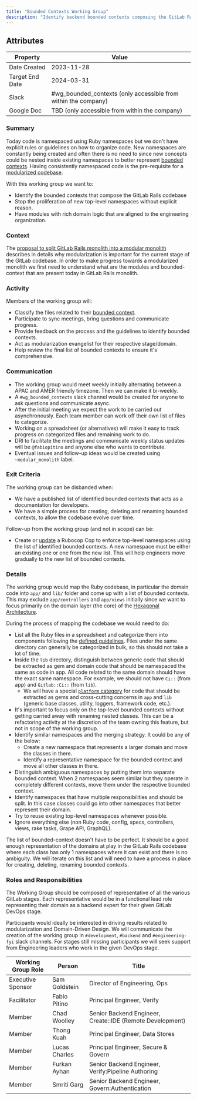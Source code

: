 ```yaml
---
title: "Bounded Contexts Working Group"
description: "Identify backend bounded contexts composing the GitLab Rails monolith. Prepare work for modularization of the monolith."
---
```


## Attributes

| Property        | Value           |
|-----------------|-----------------|
| Date Created    | 2023-11-28 |
| Target End Date | 2024-03-31 |
| Slack           | #wg_bounded_contexts (only accessible from within the company) |
| Google Doc      | TBD (only accessible from within the company) |

### Summary

Today code is namespaced using Ruby namespaces but we don't have explicit rules or guidelines on how to organize code.
New namespaces are constantly being created and often there is no need to since new concepts could be nested inside
existing namespaces to better represent [bounded contexts](https://docs.gitlab.com/ee/architecture/blueprints/modular_monolith/bounded_contexts.html#1-what-makes-a-bounded-context).
Having consistently namespaced code is the pre-requisite for a [modularized codebase](https://docs.gitlab.com/ee/architecture/blueprints/modular_monolith/).

With this working group we want to:
- Identify the bounded contexts that compose the GitLab Rails codebase
- Stop the proliferation of new top-level namespaces without explicit reason.
- Have modules with rich domain logic that are aligned to the engineering organization.

### Context

The [proposal to split GitLab Rails monolith into a modular monolith](https://gitlab.com/gitlab-org/gitlab/-/issues/365293)
describes in details why modularization is important for the current stage of the GitLab codebase.
In order to make progress towards a modularized monolith we first need to understand what are the modules and bounded-context
that are present today in GitLab Rails monolith.

### Activity

Members of the working group will:

- Classify the files related to their [bounded context](https://docs.gitlab.com/ee/architecture/blueprints/modular_monolith/bounded_contexts.html#1-what-makes-a-bounded-context).
- Participate to sync meetings, bring questions and communicate progress.
- Provide feedback on the process and the guidelines to identify bounded contexts.
- Act as modularization evangelist for their respective stage/domain.
- Help review the final list of bounded contexts to ensure it's comprehensive.

### Communication

- The working group would meet weekly initially alternating between a APAC and AMER friendly timezone.
  Then we can make it bi-weekly.
- A `#wg_bounded_contexts` slack channel would be created for anyone to ask questions and communicate async.
- After the initial meeting we expect the work to be carried out asynchronously.
  Each team member can work off their own list of files to categorize.
- Working on a spreadsheet (or alternatives) will make it easy to track progress on categorized files and remaining work to do.
- DRI to facilitate the meetings and communicate weekly status updates will be `@fabiopitino` and anyone else who wants to contribute.
- Eventual issues and follow-up ideas would be created using `~modular_monolith` label.

### Exit Criteria

The working group can be disbanded when:

- We have a published list of identified bounded contexts that acts as a documentation for developers.
- We have a simple process for creating, deleting and renaming bounded contexts, to allow the codebase evolve over time.

Follow-up from the working group (and not in scope) can be:

- Create or [update](https://gitlab.com/gitlab-org/gitlab/-/merge_requests/51236) a Rubocop Cop to enforce top-level
  namespaces using the list of identified bounded contexts.
  A new namespace must be either an existing one or one from the new list.
  This will help engineers move gradually to the new list of bounded contexts.

### Details

The working group would map the Ruby codebase, in particular the domain code into `app/` and `lib/` folder and come up
with a list of bounded contexts. This may exclude `app/controllers` and `app/views` initially since we want to focus primarily
on the domain layer (the core) of the [Hexagonal Architecture](https://docs.gitlab.com/ee/architecture/blueprints/modular_monolith/hexagonal_monolith/index.html).

During the process of mapping the codebase we would need to do:

- List all the Ruby files in a spreadsheet and categorize them into components following the
  [defined guidelines](https://docs.gitlab.com/ee/architecture/blueprints/modular_monolith/bounded_contexts.html#1-what-makes-a-bounded-context).
  Files under the same directory can generally be categorized in bulk, so this should not take a lot of time.
- Inside the `lib` directory, distinguish between generic code that should be extracted as gem and domain code that should be namespaced
  the same as code in app. All code related to the same domain should have the exact same namespace. For example, we should not have
  `Ci::` (from app) and `Gitlab::Ci::` (from `lib`).
    - We will have a special [`platform` category](https://gitlab.com/gitlab-org/gitlab/-/issues/365293#proposal) for code that should be
      extracted as gems and cross-cutting concerns in `app` and `lib` (generic base classes, utility, loggers, framework code, etc.).
- It's important to focus only on the top-level bounded contexts without getting carried away with renaming nested classes.
  This can be a refactoring activity at the discretion of the team owning this feature, but not in scope of the working group.
- Identify similar namespaces and the merging strategy. It could be any of the below:
    - Create a new namespace that represents a larger domain and move the classes in there.
    - Identify a representative namespace for the bounded context and move all other classes in there.
- Distinguish ambiguous namespaces by putting them into separate bounded context.
  When 2 namespaces seem similar but they operate in completely different contexts, move them under the respective bounded context.
- Identify namespaces that have multiple responsibilities and should be split. In this case classes could go into other namespaces
  that better represent their domain.
- Try to reuse existing top-level namespaces whenever possible.
- Ignore everything else (non Ruby code, config, specs, controllers, views, rake tasks, Grape API, GraphQL).

The list of bounded-context doesn't have to be perfect. It should be a good enough representation of the domains at play in the GitLab Rails
codebase where each class has only 1 namespaces where it can exist and there is no ambiguity.
We will iterate on this list and will need to have a process in place for creating, deleting, renaming bounded contexts.

### Roles and Responsibilities

The Working Group should be composed of representative of all the various GitLab stages.
Each representative would be in a functional lead role representing their domain as a backend expert for their given GitLab DevOps stage.

Participants would ideally be interested in driving results related to modularization and Domain-Driven Design.
We will communicate the creation of the working group in `#development`, `#backend` and `#engineering-fyi` slack channels.
For stages still missing participants we will seek support from Engineering leaders who work in the given DevOps stage.

| Working Group Role    | Person                | Title                          |
|-----------------------|-----------------------|--------------------------------|
| Executive Sponsor     | Sam Goldstein         | Director of Engineering, Ops   |
| Facilitator           | Fabio Pitino          | Principal Engineer, Verify     |
| Member                | Chad Woolley          | Senior Backend Engineer, Create::IDE (Remote Development) |
| Member                | Thong Kuah            | Principal Engineer, Data Stores  |
| Member                | Lucas Charles         | Principal Engineer, Secure & Govern |
| Member                | Furkan Ayhan          | Senior Backend Engineer, Verify:Pipeline Authoring |
| Member                | Smriti Garg           | Senior Backend Engineer, Govern:Authentication |